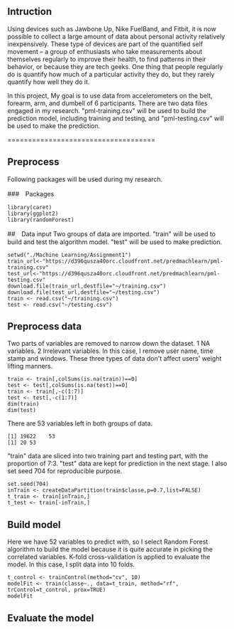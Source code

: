 ## Intruction

Using devices such as Jawbone Up, Nike FuelBand, and Fitbit, it is now possible to collect a large amount of data about personal activity relatively inexpensively. These type of devices are part of the quantified self movement – a group of enthusiasts who take measurements about themselves regularly to improve their health, to find patterns in their behavior, or because they are tech geeks. One thing that people regularly do is quantify how much of a particular activity they do, but they rarely quantify how well they do it. 

In this project, My goal is to use data from accelerometers on the belt, forearm, arm, and dumbell of 6 participants. There are two data files engaged in my research. "pml-training.csv" will be used to build the prediction model, including training and testing, and "pml-testing.csv" will be used to make the prediction.

====================================

## Preprocess

Following packages will be used during my research.

###　Packages
```{r, cache = T}
library(caret)
library(ggplot2)
library(randomForest)
```

##　Data input
Two groups of data are imported.
"train" will be used to build and test the algorithm model.
"test" will be used to make prediction.
```{r, cache = T}
setwd("./Machine Learning/Assignment1")
train_url<-"https://d396qusza40orc.cloudfront.net/predmachlearn/pml-training.csv"
test_url<-"https://d396qusza40orc.cloudfront.net/predmachlearn/pml-testing.csv"
download.file(train_url,destfile="~/training.csv")
download.file(test_url,destfile="~/testing.csv")
train <- read.csv("~/training.csv")
test <- read.csv("~/testing.csv")
```

## Preprocess data
Two parts of variables are removed to narrow down the dataset.
1 NA variables.
2 Irrelevant variables. In this case, I remove user name, time stamp and windows. These three types of data don't affect users' weight lifting manners.

```{r, cache = T}
train <- train[,colSums(is.na(train))==0]
test <- test[,colSums(is.na(test))==0]
train <- train[,-c(1:7)]
test <- test[,-c(1:7)]
dim(train)
dim(test)
```

There are 53 variables left in both groups of data.

```{r, cache = T}
[1] 19622    53
[1] 20 53
```

"train" data are sliced into two training part and testing part, with the proportion of 7:3. "test" data are kept for prediction in the next stage.
I also set seed 704 for reproducible purpose.

```{r, cache = T}
set.seed(704)
inTrain <- createDataPartition(train$classe,p=0.7,list=FALSE)
t_train <- train[inTrain,]
t_test <- train[-inTrain,]
```

## Build model
Here we have 52 variables to predict with, so I select Random Forest algorithm to build the model because it is quite accurate in picking the correlated variables.
K-fold cross-validation is applied to evaluate the model. In this case, I split data into 10 folds.
```{r, cache = T}
t_control <- trainControl(method="cv", 10)
modelFit <- train(classe~., data=t_train, method="rf", trControl=t_control, prox=TRUE)
modelFit
```


## Evaluate the model

